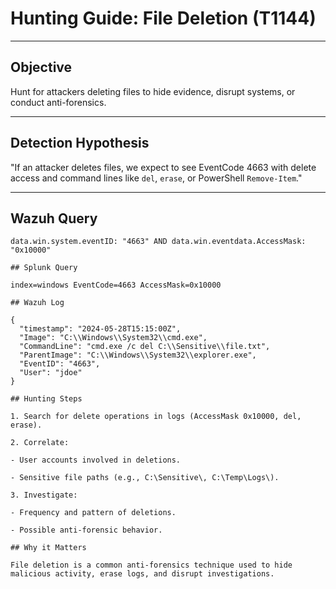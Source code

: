 # Hunting Guide: File Deletion (T1144)

---

## Objective

Hunt for attackers deleting files to hide evidence, disrupt systems, or conduct anti-forensics.

---

## Detection Hypothesis

"If an attacker deletes files, we expect to see EventCode 4663 with delete access and command lines like `del`, `erase`, or PowerShell `Remove-Item`."

---

## Wazuh Query

```kql
data.win.system.eventID: "4663" AND data.win.eventdata.AccessMask: "0x10000"

## Splunk Query

index=windows EventCode=4663 AccessMask=0x10000

## Wazuh Log

{
  "timestamp": "2024-05-28T15:15:00Z",
  "Image": "C:\\Windows\\System32\\cmd.exe",
  "CommandLine": "cmd.exe /c del C:\\Sensitive\\file.txt",
  "ParentImage": "C:\\Windows\\System32\\explorer.exe",
  "EventID": "4663",
  "User": "jdoe"
}

## Hunting Steps

1. Search for delete operations in logs (AccessMask 0x10000, del, erase).

2. Correlate:

- User accounts involved in deletions.

- Sensitive file paths (e.g., C:\Sensitive\, C:\Temp\Logs\).

3. Investigate:

- Frequency and pattern of deletions.

- Possible anti-forensic behavior.

## Why it Matters

File deletion is a common anti-forensics technique used to hide malicious activity, erase logs, and disrupt investigations.